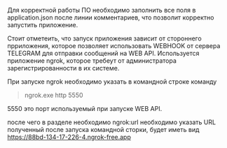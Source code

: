 Для корректной работы ПО необходимо заполнить все поля в application.json  после линии комментариев,
что позволит корректно запустить приложение.

Стоит отметеить, что запуск приложения зависит от стороннего прриложения, которое позволяет использовать WEBHOOK от сервера TELEGRAM 
для отправки сообщений на WEB API. 
Используется приложение ngrok, которое требеут от администратора зарегистрированности в их системе.

При запуске ngrok необходимо указать в командной строке команду 

>ngrok.exe http 5550

5550 это порт используемый при запуске WEB API. 

после чего в разделе необходимо ngrok:url необходимо указать URL полученный после запуска командной сторки,
будет иметь вид https://88bd-134-17-226-4.ngrok-free.app
